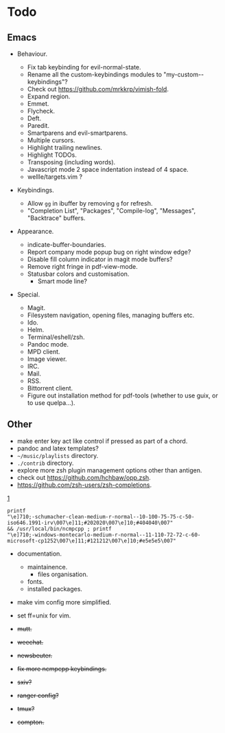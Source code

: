 # Todo

## Emacs

- Behaviour.
    - Fix tab keybinding for evil-normal-state.
    - Rename all the custom-keybindings modules to
      "my-custom-<package-name>-keybindings"?
    - Check out https://github.com/mrkkrp/vimish-fold.
    - Expand region.
    - Emmet.
    - Flycheck.
    - Deft.
    - Paredit.
    - Smartparens and evil-smartparens.
    - Multiple cursors.
    - Highlight trailing newlines.
    - Highlight TODOs.
    - Transposing (including words).
    - Javascript mode 2 space indentation instead of 4 space.
    - wellle/targets.vim ?

- Keybindings.
    - Allow `gg` in ibuffer by removing `g` for refresh.
    - "Completion List", "Packages", "Compile-log", "Messages", "Backtrace"
      buffers.

- Appearance.
    - indicate-buffer-boundaries.
    - Report company mode popup bug on right window edge?
    - Disable fill column indicator in magit mode buffers?
    - Remove right fringe in pdf-view-mode.
    - Statusbar colors and customisation.
        - Smart mode line?

- Special.
    - Magit.
    - Filesystem navigation, opening files, managing buffers etc.
    - Ido.
    - Helm.
    - Terminal/eshell/zsh.
    - Pandoc mode.
    - MPD client.
    - Image viewer.
    - IRC.
    - Mail.
    - RSS.
    - Bittorrent client.
    - Figure out installation method for pdf-tools (whether to use guix, or to
      use quelpa...).

## Other

- make enter key act like control if pressed as part of a chord.
- pandoc and latex templates?
- `~/music/playlists` directory.
- `./contrib` directory.
- explore more zsh plugin management options other than antigen.
- check out https://github.com/hchbaw/opp.zsh.
- https://github.com/zsh-users/zsh-completions.

[1]

    printf
    "\e]710;-schumacher-clean-medium-r-normal--10-100-75-75-c-50-iso646.1991-irv\007\e]11;#202020\007\e]10;#404040\007"
    && /usr/local/bin/ncmpcpp ; printf
    "\e]710;-windows-montecarlo-medium-r-normal--11-110-72-72-c-60-microsoft-cp1252\007\e]11;#121212\007\e]10;#e5e5e5\007"

- documentation.
    - maintainence.
        - files organisation.
    - fonts.
    - installed packages.
- make vim config more simplified.
- set ff=unix for vim.

- ~~mutt.~~
- ~~weechat.~~
- ~~newsbeuter.~~
- ~~fix more ncmpcpp keybindings.~~
- ~~sxiv?~~
- ~~ranger config?~~
- ~~tmux?~~
- ~~compton.~~

[1]: http://lists.schmorp.de/pipermail/rxvt-unicode/2011q2/001416.html
